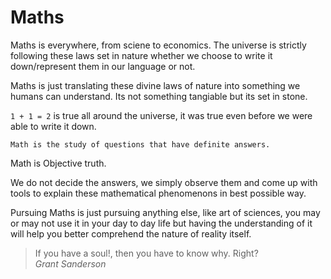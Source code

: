 # Maths

Maths is everywhere, from sciene to economics. The universe is strictly following these laws set in nature whether we choose to write it down/represent them in our language or not.

Maths is just translating these divine laws of nature into something we humans can understand.
Its not something tangiable but its set in stone.

`1 + 1 = 2` is true all around the universe, it was true even before we were able to write it down.

`Math is the study of questions that have definite answers.`

Math is Objective truth.

We do not decide the answers, we simply observe them and come up with tools to explain these mathematical phenomenons in best possible way.

Pursuing Maths is just pursuing anything else, like art of sciences, you may or may not use it in your day to day life but having the understanding of it will help you better comprehend the nature of reality itself.

<blockquote> If you have a soul!, then you have to know why. Right? <br /> 
    <cite>Grant Sanderson</cite>
</blockquote>
